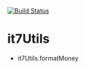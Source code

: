 [![Build Status](https://travis-ci.org/it7-solutions/it7Utils.svg?branch=master)](https://travis-ci.org/it7-solutions/it7Utils)

# it7Utils

* it7Utils.formatMoney
